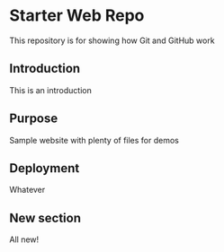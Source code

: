 # Starter Web Repo

This repository is for showing how Git and GitHub work

## Introduction

This is an introduction

## Purpose

Sample website with plenty of files for demos

## Deployment

Whatever

## New section

All new!